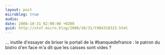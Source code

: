 ```yaml
---
layout: post
microblog: true
audio: 
date: 2008-10-31 02:00:00 +0200
guid: http://xtof.micro.blog/2008/10/31/t984318323.html
---
```

... inutile d'essayer de briser le portail de la #banquedefrance : le patron du bistro d'en face m'a dit que les caisses sont vides ?
